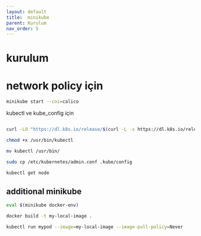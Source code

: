 ```yaml
---
layout: default
title:  minikube
parent: Kurulum
nav_order: 5
---
```


# kurulum

# network policy için

```bash
minikube start --cni=calico
```

kubectl ve kube_config için

```bash

curl -LO "https://dl.k8s.io/release/$(curl -L -s https://dl.k8s.io/release/stable.txt)/bin/linux/amd64/kubectl"

chmod +x /usr/bin/kubectl

mv kubectl /usr/bin/

sudo cp /etc/kubernetes/admin.conf .kube/config

kubectl get node

```

## additional minikube



```bash
eval $(minikube docker-env)

docker build -t my-local-image .

kubectl run mypod --image=my-local-image --image-pull-policy=Never
```